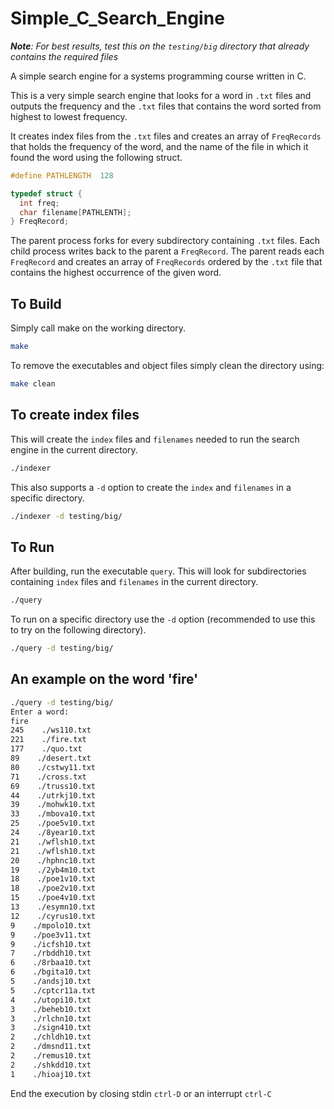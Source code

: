 # Simple_C_Search_Engine
***Note**: For best results, test this on the `testing/big` directory that already contains the required files*

A simple search engine for a systems programming course written in C.

This is a very simple search engine that looks for a word in `.txt` files and outputs the frequency and the `.txt` files that contains the word sorted from highest to lowest frequency.

It creates index files from the `.txt` files and creates an array of `FreqRecords` that holds the frequency of the word, and the name of the file in which it found the word using the following struct.

```C
#define PATHLENGTH  128

typedef struct {
  int freq;
  char filename[PATHLENTH];
} FreqRecord;
```

The parent process forks for every subdirectory containing `.txt` files. Each child process writes back to the parent a `FreqRecord`. The parent reads each `FreqRecord` and creates an array of `FreqRecords` ordered by the `.txt` file that contains the highest occurrence of the given word.

## To Build
Simply call make on the working directory.
```bash
make
```
To remove the executables and object files simply clean the directory using:
```bash
make clean
```

## To create index files
This will create the `index` files and `filenames` needed to run the search engine in the current directory.
```bash
./indexer
```
This also supports a `-d` option to create the `index` and `filenames` in a specific directory.
```bash
./indexer -d testing/big/
```

## To Run
After building, run the executable `query`. This will look for subdirectories containing `index` files and `filenames` in the current directory.
```bash
./query
```

To run on a specific directory use the `-d` option (recommended to use this to try on the following directory).
```bash
./query -d testing/big/
```

## An example on the word 'fire'
```bash
./query -d testing/big/
Enter a word:
fire
245    ./ws110.txt
221    ./fire.txt
177    ./quo.txt
89    ./desert.txt
80    ./cstwy11.txt
71    ./cross.txt
69    ./truss10.txt
44    ./utrkj10.txt
39    ./mohwk10.txt
33    ./mbova10.txt
25    ./poe5v10.txt
24    ./8year10.txt
21    ./wflsh10.txt
21    ./wflsh10.txt
20    ./hphnc10.txt
19    ./2yb4m10.txt
18    ./poe1v10.txt
18    ./poe2v10.txt
15    ./poe4v10.txt
13    ./esymn10.txt
12    ./cyrus10.txt
9    ./mpolo10.txt
9    ./poe3v11.txt
9    ./icfsh10.txt
7    ./rbddh10.txt
6    ./8rbaa10.txt
6    ./bgita10.txt
5    ./andsj10.txt
5    ./cptcr11a.txt
4    ./utopi10.txt
3    ./beheb10.txt
3    ./rlchn10.txt
3    ./sign410.txt
2    ./chldh10.txt
2    ./dmsnd11.txt
2    ./remus10.txt
2    ./shkdd10.txt
1    ./hioaj10.txt
```

End the execution by closing stdin `ctrl-D` or an interrupt `ctrl-C`
